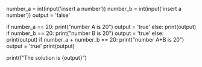number_a = int(input('insert a number'))
number_b = int(input('insert a number'))
output = 'false'

if number_a == 20:
    print("number A is 20")
    output = 'true'
else:
    print(output)
if number_b == 20:
    print("number B is 20")
    output = 'true'
else:
    print(output)
if number_a + number_b == 20:
    print("number A+B is 20")
    output = 'true'
print(output)

print(f"The solution is {output}")

